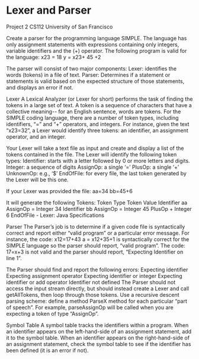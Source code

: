 # Lexer and Parser

Project 2 CS112 University of San Francisco

Create a parser for the programming language SIMPLE. The language has only assignment statements with expressions containing only integers, variable identifiers and the (+) operator. The following program is valid for the language:
x23 = 18
y = x23+ 45  +2

The parser will consist of two major components: 
Lexer: identifies the words (tokens) in a file of text. 
Parser: Determines if a statement or statements is valid based on the expected structure of those statements, and displays an error if not.

Lexer
A Lexical Analyzer (or Lexer for short) performs the task of finding the tokens in a large set of text.
A token is a sequence of characters that have a collective meaning-- for an English sentence, words are tokens. For the SIMPLE coding language, there are a number of token types, including identifiers, “=” and “+” operators, and integers.
For instance, given the text “x23=32”, a Lexer would identify three tokens: an identifier, an assignment operator, and an integer.

Your Lexer will take a text file as input and create and display a list of the tokens  contained in the file. The Lexer will identify the following token types:
Identifier: starts with a letter followed by 0 or more letters and digits.
Integer: a sequence of digits
AssignOp: a single ‘=’
PlusOp: a single ‘+’
UnknownOp: e.g., ‘$’
EndOfFile: for every file, the last token generated by the Lexer will be this one.

If your Lexer was provided the file:
aa=34
bb=45+6

It will generate the following Tokens: 
Token Type 	Token Value
Identifier         aa
AssignOp        =
Integer           34
Identifier         bb
AssignOp       =
Integer           45
PlusOp           +
Integer            6
EndOfFile        -
Lexer: Java Specifications


Parser
The Parser’s job is to determine if a given code file is syntactically correct and report either “valid program” or a particular error message. For instance, the code:
x12=17+43
a = x12+35+1
is syntactically correct for the SIMPLE language so the parser should report, “valid program”. The code:
17=x+3
is not valid and the parser should report, “Expecting Identifier on line 1”.

The Parser should find and report the following errors:
Expecting identifier
Expecting assignment operator
Expecting identifier or integer
Expecting identifier or add operator
Identifier not defined
The Parser should not access the input stream directly, but should instead create a Lexer and call getAllTokens, then loop through those tokens.
Use a recursive descent parsing scheme: define a method ParseX method for each particular “part of speech”. For example, parseAssignOp will be called when you are expecting a token of type “AssignOp”.

Symbol Table
A symbol table tracks the identifiers within a program. When an identifier appears on the left-hand-side of an assignment statement, add it to the symbol table. When an identifier appears on the right-hand-side of an assignment statement, check the symbol table to see if the identifier has been defined (it is an error if not).

